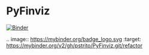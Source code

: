 # PyFinviz
 [![Binder](https://mybinder.org/badge_logo.svg)](https://mybinder.org/v2/gh/pstrito/PyFinviz.git/refactor?urlpath=%2Fapps%2FSentiment_finviz.ipynb)

.. image:: https://mybinder.org/badge_logo.svg
 :target: https://mybinder.org/v2/gh/pstrito/PyFinviz.git/refactor
